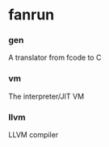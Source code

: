 

# fanrun

### gen
A translator from fcode to C

### vm
The interpreter/JIT VM

### llvm
LLVM compiler

